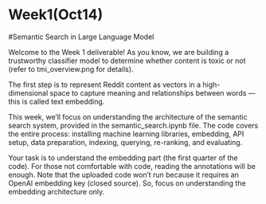# Week1(Oct14)
#Semantic Search in Large Language Model

Welcome to the Week 1 deliverable! As you know, we are building a trustworthy classifier model to determine whether content is toxic or not (refer to tmi_overview.png for details).

The first step is to represent Reddit content as vectors in a high-dimensional space to capture meaning and relationships between words — this is called text embedding.

This week, we’ll focus on understanding the architecture of the semantic search system, provided in the semantic_search.ipynb file. The code covers the entire process: installing machine learning libraries, embedding, API setup, data preparation, indexing, querying, re-ranking, and evaluating.

Your task is to understand the embedding part (the first quarter of the code). For those not comfortable with code, reading the annotations will be enough. Note that the uploaded code won’t run because it requires an OpenAI embedding key (closed source). So, focus on understanding the embedding architecture only.
